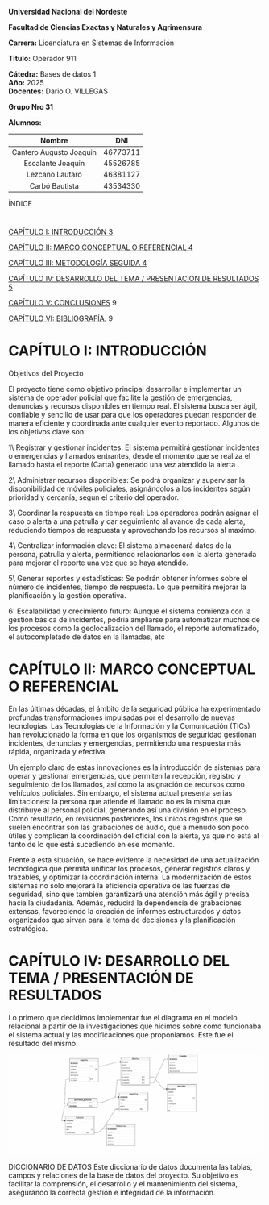 **Universidad Nacional del Nordeste** 

   
 

**Facultad de Ciencias Exactas y Naturales y Agrimensura** 

 

**Carrera:** Licenciatura en Sistemas de Información 

**Título:** Operador 911

**Cátedra:** Bases de datos 1  
**Año:** 2025   
**Docentes:** Dario O. VILLEGAS

**Grupo Nro 31**

**Alumnos:**  
 

| Nombre                   |     DNI    |
| :-----------------------:|------------|
| Cantero Augusto Joaquin  |    46773711|
| Escalante Joaquin        |    45526785|
| Lezcano Lautaro          |    46381127|
| Carbó Bautista           |    43534330|

 

ÍNDICE

# 

[CAPÍTULO I: INTRODUCCIÓN	3](#capítulo-i:-introducción)

[CAPÍTULO II: MARCO CONCEPTUAL O REFERENCIAL	4](#capítulo-ii:-marco-conceptual-o-referencial)

[CAPÍTULO III: METODOLOGÍA SEGUIDA	4](#capítulo-iii:-metodología-seguida)

[CAPÍTULO IV: DESARROLLO DEL TEMA / PRESENTACIÓN DE RESULTADOS	5](#capítulo-iv:-desarrollo-del-tema-/-presentación-de-resultados)

[CAPÍTULO V: CONCLUSIONES](#capítulo-v:-conclusiones)	9

[CAPÍTULO VI: BIBLIOGRAFÍA.](#capítulo-vi:-bibliografía.)	9

# 

# CAPÍTULO I: INTRODUCCIÓN   

Objetivos del Proyecto

El proyecto tiene como objetivo principal desarrollar e implementar un sistema de operador policial que facilite la gestión de emergencias, denuncias y recursos disponibles en tiempo real. El sistema busca ser ágil, confiable y sencillo de usar para que los operadores puedan responder de manera eficiente y coordinada ante cualquier evento reportado. Algunos de los objetivos clave son:

1\ Registrar y gestionar incidentes: El sistema permitirá gestionar incidentes o emergencias y llamados entrantes, desde el momento que se realiza el llamado hasta el reporte (Carta) generado una vez atendido la alerta .

2\ Administrar recursos disponibles: Se podrá organizar y supervisar la disponibilidad de móviles policiales, asignándolos a los incidentes según prioridad y cercanía, segun el criterio del operador.

3\ Coordinar la respuesta en tiempo real: Los operadores podrán asignar el caso o alerta a una patrulla y dar seguimiento al avance de cada alerta, reduciendo tiempos de respuesta y aprovechando los recursos al maximo.

4\ Centralizar información clave: El sistema almacenará datos de la persona, patrulla y alerta, permitiendo relacionarlos con la alerta generada para mejorar el reporte una vez que se haya atendido.

5\ Generar reportes y estadísticas: Se podrán obtener informes sobre el número de incidentes, tiempo de respuesta. Lo que permitirá mejorar la planificación y la gestión operativa.

6\: Escalabilidad y crecimiento futuro: Aunque el sistema comienza con la gestión básica de incidentes, podria ampliarse para automatizar muchos de los procesos como la geolocalizacion del llamado, el reporte automatizado, el autocompletado de datos en la llamadas, etc

 

# CAPÍTULO II: MARCO CONCEPTUAL O REFERENCIAL 
En las últimas décadas, el ámbito de la seguridad pública ha experimentado profundas transformaciones impulsadas por el desarrollo de nuevas tecnologías. Las Tecnologías de la Información y la Comunicación (TICs) han revolucionado la forma en que los organismos de seguridad gestionan incidentes, denuncias y emergencias, permitiendo una respuesta más rápida, organizada y efectiva.

Un ejemplo claro de estas innovaciones es la introducción de sistemas para operar y gestionar emergencias, que permiten la recepción, registro y seguimiento de los llamados, así como la asignación de recursos como vehículos policiales. Sin embargo, el sistema actual presenta serias limitaciones: la persona que atiende el llamado no es la misma que distribuye al personal policial, generando así una división en el proceso. Como resultado, en revisiones posteriores, los únicos registros que se suelen encontrar son las grabaciones de audio, que a menudo son poco útiles y complican la coordinación del oficial con la alerta, ya que no está al tanto de lo que está sucediendo en ese momento.

Frente a esta situación, se hace evidente la necesidad de una actualización tecnológica que permita unificar los procesos, generar registros claros y trazables, y optimizar la coordinación interna. La modernización de estos sistemas no solo mejorará la eficiencia operativa de las fuerzas de seguridad, sino que también garantizará una atención más ágil y precisa hacia la ciudadanía. Además, reducirá la dependencia de grabaciones extensas, favoreciendo la creación de informes estructurados y datos organizados que sirvan para la toma de decisiones y la planificación estratégica.



# CAPÍTULO IV: DESARROLLO DEL TEMA / PRESENTACIÓN DE RESULTADOS 
Lo primero que decidimos implementar fue el diagrama en el modelo relacional a partir de la investigaciones que hicimos sobre como funcionaba el sistema actual y las modificaciones que proponiamos. Este fue el resultado del mismo:

![imagen1](https://github.com/AugussC/BaseDeDatos1_Grupo31/blob/main/DER/ModeloRelacional_Operador911.jpg)

DICCIONARIO DE DATOS
Este diccionario de datos documenta las tablas, campos y relaciones de la base de datos del proyecto. Su objetivo es facilitar la comprensión, el desarrollo y el mantenimiento del sistema, asegurando la correcta gestión e integridad de la información.


